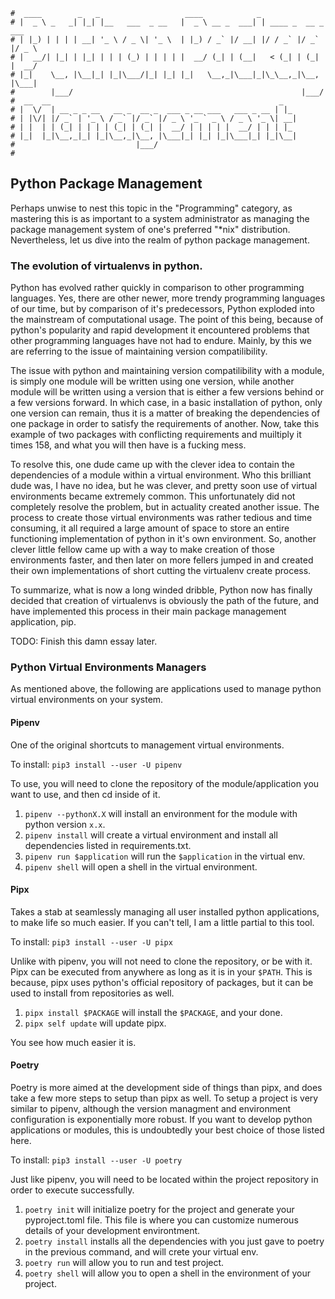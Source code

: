 ```text
#  ____        _   _                   ____            _
# |  _ \ _   _| |_| |__   ___  _ __   |  _ \ __ _  ___| | ____ _  __ _  ___
# | |_) | | | | __| '_ \ / _ \| '_ \  | |_) / _` |/ __| |/ / _` |/ _` |/ _ \
# |  __/| |_| | |_| | | | (_) | | | | |  __/ (_| | (__|   < (_| | (_| |  __/
# |_|    \__, |\__|_| |_|\___/|_| |_| |_|   \__,_|\___|_|\_\__,_|\__, |\___|
#        |___/                                                   |___/
#  __  __                                                   _
# |  \/  | __ _ _ __   __ _  __ _  ___ _ __ ___   ___ _ __ | |_
# | |\/| |/ _` | '_ \ / _` |/ _` |/ _ \ '_ ` _ \ / _ \ '_ \| __|
# | |  | | (_| | | | | (_| | (_| |  __/ | | | | |  __/ | | | |_
# |_|  |_|\__,_|_| |_|\__,_|\__, |\___|_| |_| |_|\___|_| |_|\__|
#                           |___/
#
```


## Python Package Management

Perhaps unwise to nest this topic in the "Programming" category, as mastering this is as important to a system
administrator as managing the package management system of one's preferred "*nix" distribution. Nevertheless,
let us dive into the realm of python package management.

### The evolution of virtualenvs in python.

Python has evolved rather quickly in comparison to other programming languages. Yes, there are other newer,
more trendy programming languages of our time, but by comparison of it's predecessors, Python exploded into
the mainstream of computational usage. The point of this being, because of python's popularity and rapid
development it encountered problems that other programming languages have not had to endure. Mainly, by this
we are referring to the issue of maintaining version compatilibility.

The issue with python and maintaining version compatilibility with a module, is simply one module will be
written using one version, while another module will be written using a version that is either a few versions
behind or a few versions forward. In which case, in a basic installation of python, only one version can
remain, thus it is a matter of breaking the dependencies of one package in order to satisfy the requirements
of another. Now, take this example of two packages with conflicting requirements and muiltiply it times 158,
and what you will then have is a fucking mess.

To resolve this, one dude came up with the clever idea to contain the dependencies of a module within a
virtual environment. Who this brilliant dude was, I have no idea, but he was clever, and pretty soon use of
virtual environments became extremely common. This unfortunately did not completely resolve the problem, but
in actuality created another issue. The process to create those virtual environments was rather tedious and
time consuming, it all required a large amount of space to store an entire functioning implementation of
python in it's own environment. So, another clever little fellow came up with a way to make creation of those
environments faster, and then later on more fellers jumped in and created their own implementations of short
cutting the virtualenv create process.

To summarize, what is now a long winded dribble, Python now has finally decided that creation of virtualenvs
is obviously the path of the future, and have implemented this process in their main package management
application, pip.

TODO: Finish this damn essay later.

### Python Virtual Environments Managers

As mentioned above, the following are applications used to manage python virtual environments on your system.

#### Pipenv

One of the original shortcuts to management virtual environments.

To install: `pip3 install --user -U pipenv`

To use, you will need to clone the repository of the module/application you want to use, and then cd inside of
it.

1. `pipenv --pythonX.X` will install an environment for the module with python version `x.x`.
3. `pipenv install` will create a virtual environment and install all dependencies listed in requirements.txt.
4. `pipenv run $application` will run the `$application` in the virtual env.
5. `pipenv shell` will open a shell in the virtual environment.

#### Pipx

Takes a stab at seamlessly managing all user installed python applications, to make life so much easier. If
you can't tell, I am a little partial to this tool.

To install: `pip3 install --user -U pipx`

Unlike with pipenv, you will not need to clone the repository, or be with it. Pipx can be executed from
anywhere as long as it is in your `$PATH`. This is because, pipx uses python's official repository of
packages, but it can be used to install from repositories as well.

1. `pipx install $PACKAGE` will install the `$PACKAGE`, and your done.
2. `pipx self update` will update pipx.

You see how much easier it is.

#### Poetry

Poetry is more aimed at the development side of things than pipx, and does take a few more steps to setup than
pipx as well. To setup a project is very similar to pipenv, although the version managment and environment
configuration is exponentially more robust. If you want to develop python applications or modules, this is
undoubtedly your best choice of those listed here.

To install: `pip3 install --user -U poetry`

Just like pipenv, you will need to be located within the project repository in order to execute successfully.

1. `poetry init` will initialize poetry for the project and generate your pyproject.toml file. This file is
	 where you can customize numerous details of your development environtment.
2. `poetry install` installs all the dependencies with you just gave to poetry in the previous command, and
	 will crete your virtual env.
3. `poetry run` will allow you to run and test project.
4. `poetry shell` will allow you to open a shell in the environment of your project.
